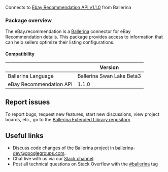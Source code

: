 Connects to [Ebay Recommendation API v1.1.0](https://developer.ebay.com) from Ballerina

### Package overview
The eBay.recommendation is a [Ballerina](https://ballerina.io/) connector for eBay Recommendation details.
This package provides access to information that can help sellers optimize their listing configurations.

#### Compatibility
|                                   | Version                       |
|-----------------------------------|-------------------------------|
| Ballerina Language                | Ballerina Swan Lake Beta3     |
| eBay Recommendation API           | 1.1.0                         |

## Report issues
To report bugs, request new features, start new discussions, view project boards, etc., go to the [Ballerina Extended Library repository](https://github.com/ballerina-platform/ballerina-extended-library)

## Useful links
- Discuss code changes of the Ballerina project in [ballerina-dev@googlegroups.com](mailto:ballerina-dev@googlegroups.com).
- Chat live with us via our [Slack channel](https://ballerina.io/community/slack/).
- Post all technical questions on Stack Overflow with the [#ballerina](https://stackoverflow.com/questions/tagged/ballerina) tag

